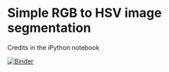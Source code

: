 # Simple RGB to HSV image segmentation
Credits in the iPython notebook

[![Binder](https://mybinder.org/badge_logo.svg)](https://mybinder.org/v2/gh/malorch/HSV-Segmentation-Notebook/main?filepath=hsv_segmentation.ipynb)


